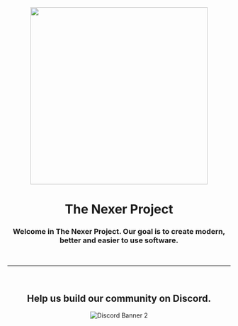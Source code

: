<div align="center">
    <img height=400px src="/Profile Readme File Assets/The Nexer Project Logo Banner With Shadow and Rounded Corners - 2690x1570.png">
    <h1>The Nexer Project</h1>
    <h3>Welcome in The Nexer Project. Our goal is to create modern, better and easier to use software.</h3>
    <br>
    <hr>
    <br>
    <h2>Help us build our community on Discord.</h2>
    <img src="https://discordapp.com/api/guilds/956600349286887434/widget.png?style=banner2" alt="Discord Banner 2"/>
</div>
